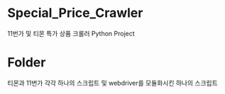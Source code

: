 # Special_Price_Crawler
11번가 및 티몬 특가 상품 크롤러
Python Project

# Folder
티몬과 11번가 각각 하나의 스크립트 및 webdriver를 모듈화시킨 하나의 스크립트

